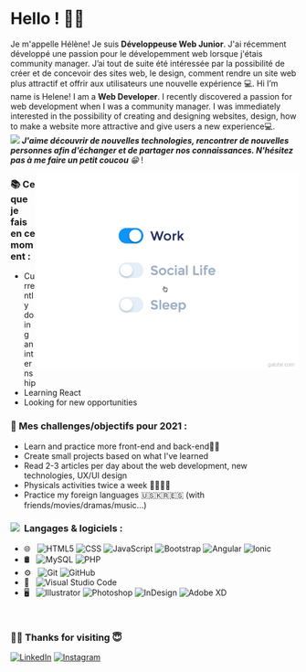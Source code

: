 <!-- Greeting -->
# Hello ! :wave::smiley:

<!--Introduction -->
Je m'appelle Hélène! Je suis **Développeuse Web Junior**.  J'ai récemment développé une passion pour le dévelopemment web lorsque j'étais community manager. J’ai tout de suite été intéressée par la possibilité de créer et de concevoir des sites web, le design, comment rendre un site web plus attractif et offrir aux utilisateurs une nouvelle expérience 💻.
Hi I’m name is Helene! I am a  **Web Developer**. I recently discovered a passion for web development when I was a community manager. I was immediately interested in the possibility of creating and designing websites, design, how to make a website more attractive and give users a new experience💻.
<br>
<img src="https://media.giphy.com/media/LnQjpWaON8nhr21vNW/giphy.gif" width="40"> <em><b>J'aime découvrir de nouvelles technologies, rencontrer de nouvelles personnes afin d'échanger et de partager nos connaissances. N'hésitez pas à me faire un petit coucou </b> 😁 </em>!



<!-- gif Image -->
<img src="https://github.com/helene90s/helene90s/blob/main/life_balance.gif" alt="side Image" align="right" width="460" height="auto" />

### 📚  Ce que je fais en ce moment : 
* Currently doing an internship
* Learning React
* Looking for new opportunities

### 🌱 Mes challenges/objectifs pour 2021 :

* Learn and practice more front-end and back-end👩‍💻
* Create small projects based on what I've learned
* Read 2-3 articles per day about the web development, new technologies, UX/UI design
* Physicals activities twice a week 🚴‍♀️🏋️‍♀️
* Practice my foreign languages 🇺🇸🇰🇷🇪🇸 (with friends/movies/dramas/music…)


 ### <img src="https://media.giphy.com/media/WUlplcMpOCEmTGBtBW/giphy.gif" width="30"> &nbsp;Langages & logiciels : 


- 🌐 &nbsp;
  ![HTML5](https://img.shields.io/badge/-HTML5-333333?style=flat&logo=HTML5)
  ![CSS](https://img.shields.io/badge/-CSS-333333?style=flat&logo=CSS3&logoColor=1572B6)
  ![JavaScript](https://img.shields.io/badge/-JavaScript-333333?style=flat&logo=javascript)
  ![Bootstrap](https://img.shields.io/badge/-Bootstrap-333333?style=flat&logo=bootstrap&logoColor=563D7C)
  ![Angular](https://img.shields.io/badge/-Angular-333333?style=flat&logo=angular&logoColor=563D7C)
  ![Ionic](https://img.shields.io/badge/-Ionic-333333?style=flat&logo=ionic&logoColor=563D7C)
- 🛢 &nbsp;
  ![MySQL](https://img.shields.io/badge/-MySQL-333333?style=flat&logo=mysql)
  ![PHP](https://img.shields.io/badge/-PHP-333333?style=flat&logo=php)
- ⚙️ &nbsp;
  ![Git](https://img.shields.io/badge/-Git-333333?style=flat&logo=git)
  ![GitHub](https://img.shields.io/badge/-GitHub-333333?style=flat&logo=github)
- 🔧 &nbsp;
  ![Visual Studio Code](https://img.shields.io/badge/-Visual%20Studio%20Code-333333?style=flat&logo=visual-studio-code&logoColor=007ACC)
- 🖥 &nbsp;
  ![Illustrator](https://img.shields.io/badge/-Illustrator-333333?style=flat&logo=adobe-illustrator)
  ![Photoshop](https://img.shields.io/badge/-Photoshop-333333?style=flat&logo=adobe-photoshop)
  ![InDesign](https://img.shields.io/badge/-InDesign-333333?style=flat&logo=adobe-indesign)
  ![Adobe XD](https://img.shields.io/badge/-AdobeXD-333333?style=flat&logo=adobe-xd)
  


<br/>

<h3> 🤝🏻 Thanks for visiting 😇 </h3>

<p align="center">

<a href="https://www.linkedin.com/in/helenesambath"><img alt="LinkedIn" src="https://img.shields.io/badge/LinkedIn-Hélène%20Sambath-blue?style=flat-square&logo=linkedin"></a>
<a href="https://www.instagram.com/sate_your_appetite/"><img alt="Instagram" src="https://img.shields.io/badge/Instagram-sate__your__appetite-blue?style=flat-square&logo=instagram"></a>

</p>

